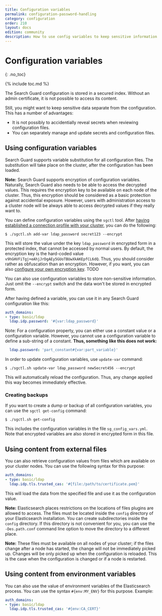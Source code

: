 ```yaml
---
title: Configuration variables
permalink: configuration-password-handling
category: configuration
order: 210
layout: docs
edition: community
description: How to use config variables to keep sensitive information like passwords separate from the Search Guard configuration.
---
```


<!--- Copyright 2020 floragunn GmbH -->

# Configuration variables
{: .no_toc}

{% include toc.md %}

The Search Guard configuration is stored in a secured index. Without an admin certificate, it is not possible to access its content. 

Still, you might want to keep sensitive data separate from the configuration. This has a number of advantages:

- It is not possibly to accidentially reveal secrets when reviewing configuration files.
- You can separately manage and update secrets and configuration files.

## Using configuration variables

Search Guard supports variable substitution for all configuration files. The substitution will take place on the cluster, after the configuration has been loaded.

**Note:** Search Guard supports encryption of configuration variables. Naturally, Search Guard also needs to be able to access the decrypted values. This requires the encryption key to be available on each node of the cluster. Thus, this encryption should be considered as a basic protection against accidential exposure. However, users with administration access to a cluster node will be always able to access decrypted values if they really want to.

You can define configuration variables using the `sgctl` tool. After [having established a connection profile with your cluster](configuration_sgctl_basics.md), you can do the following:

```
$ ./sgctl.sh add-var ldap_password secret123 --encrypt 
```

This will store the value under the key `ldap_password` in encrypted form in a protected index, that cannot be accessed by normal users. By default, the encryption key is the hard-coded value `v9hGHVFiTgj+eAhjJrDgAEy5GUoTBUwXkAKEpfCL6dQ`. Thus, you should consider rather as obfuscation than an encryption. However, if you want, you can also [configure your own encryption key](TODO). TODO

You can also use configuration variables to store non-sensitive information. Just omit the `--encrypt` switch and the data won't be stored in encrypted form.

After having defined a variable, you can use it in any Search Guard configuration like this:

```yaml
auth_domains:
- type: basic/ldap
  ldap.idp.password: '#{var:ldap_password}'
```

Note: For a configuration property, you can either use a constant value or a configuration variable. However, you cannot use a configuration variable to define a sub-string of a constant. **Thus, something like this does not work:**

```yaml
  ldap.password: 'part_constant#{var:part_variable}'
```

In order to update configuration variables, use `update-var` command:

```
$ ./sgctl.sh update-var ldap_password newSecret456 --encrypt 
```

This will automatically reload the configuration. Thus, any change applied this way becomes immediately effective.

### Creating backups

If you want to create a dump or backup of all configuration variables, you can use the `sgctl get-config` command:

```
$ ./sgctl.sh get-config
```

This includes the configuration variables in the file `sg_config_vars.yml`. Note that encrypted variables are also stored in encrypted form in this file.

## Using content from external files

You can also retrieve configuration values from files which are available on your cluster nodes. You can use the following syntax for this purpose:


```yaml
auth_domains:
- type: basic/ldap
  ldap.idp.tls.trusted_cas: '#{file:/path/to/certificate.pem}'
```

This will load the data from the specified file and use it as the configuration value.

**Note:** Elasticsearch places restrictions on the locations of files plugins are allowed to access. The files must be located inside the `config` directory of your Elasticsearch installation. You can create subdirectories inside the `config` directory. If this directory is not convenient for you, you can use the `-Des.path.conf` command line option to move the directory to a different place.

**Note:** These files must be available on all nodes of your cluster; if the files change after a node has started, the change will not be immediately picked up. Changes will be only picked up when the configuration is reloaded. This is the case when the configuration is changed or if a node is restarted.

## Using content from environment variables

You can also use the value of environment variables of the Elasticsearch process. You can use the syntax `#{env:MY_ENV}` for this purpose. Example:


```yaml
auth_domains:
- type: basic/ldap
  ldap.idp.tls.trusted_cas: '#{env:CA_CERT}'
```
